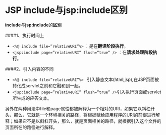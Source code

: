JSP include与jsp:include区别
=========

**include**与**jsp:include**的**区别**

####1、执行时间上
- `<%@ include file=”relativeURI”%>` ：是在**翻译阶段执行**。
- `<jsp:include page=”relativeURI” flush=”true” />` ：在**请求处理阶段执行**。

####2、引入内容的不同
- `<%@ include file=”relativeURI”%> `
引入静态文本(html,jsp),在JSP页面被转化成servlet之前和它融和到一起。
- `<jsp:include page=”relativeURI” flush=”true” />`引入执行页面或servlet所生成的应答文本。

另外在两种用法中file和page属性都被解释为一个相对的URI，如果它以斜杠开头，那么，它就是一个环境相关的路径，将根据赋给应用程序的URI的前缀进行解释；如果它不是以斜杠开头，那么，就是页面相关的路径，就根据引入这个文件的页面所在的路径进行解释。
